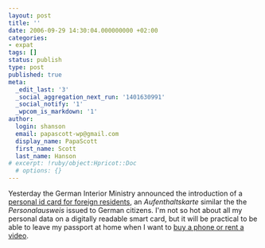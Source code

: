 ```yaml
---
layout: post
title: ''
date: 2006-09-29 14:30:04.000000000 +02:00
categories:
- expat
tags: []
status: publish
type: post
published: true
meta:
  _edit_last: '3'
  _social_aggregation_next_run: '1401630991'
  _social_notify: '1'
  _wpcom_is_markdown: '1'
author:
  login: shanson
  email: papascott-wp@gmail.com
  display_name: PapaScott
  first_name: Scott
  last_name: Hanson
# excerpt: !ruby/object:Hpricot::Doc
  # options: {}
---
```

<p>Yesterday the German Interior Ministry announced the introduction of a <a href="http://www.spiegel.de/politik/deutschland/0,1518,439937,00.html" title="Ausweise: Innenministerium plant elektronische 'Ausländerkarte' - Politik - SPIEGEL ONLINE - Nachrichten">personal id card for foreign residents</a>, an <em>Aufenthaltskarte</em> similar the the <em>Personalausweis</em> issued to German citizens. I'm not so hot about all my personal data on a digitally readable smart card, but it will be practical to be able to leave my passport at home when I want to <a href="http://www.papascott.de/archives/2005/11/04/things-an-american-cant-do-in-germany-get-a-official-id-card/">buy a phone or rent a video</a>.</p>
